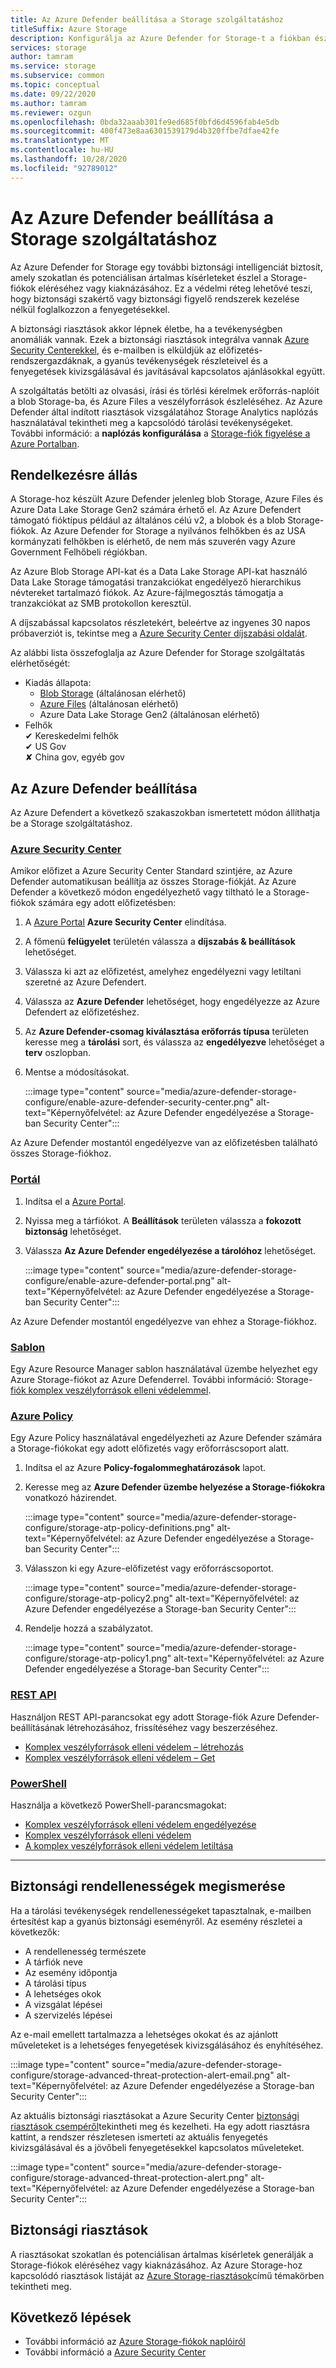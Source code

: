 ```yaml
---
title: Az Azure Defender beállítása a Storage szolgáltatáshoz
titleSuffix: Azure Storage
description: Konfigurálja az Azure Defender for Storage-t a fiókban észlelt rendellenességek észlelése érdekében, és értesítse a fiókjához való hozzáférésre potenciálisan ártalmas kísérleteket.
services: storage
author: tamram
ms.service: storage
ms.subservice: common
ms.topic: conceptual
ms.date: 09/22/2020
ms.author: tamram
ms.reviewer: ozgun
ms.openlocfilehash: 0bda32aaab301fe9ed685f0bfd6d4596fab4e5db
ms.sourcegitcommit: 400f473e8aa6301539179d4b320ffbe7dfae42fe
ms.translationtype: MT
ms.contentlocale: hu-HU
ms.lasthandoff: 10/28/2020
ms.locfileid: "92789012"
---
```

# <a name="configure-azure-defender-for-storage"></a>Az Azure Defender beállítása a Storage szolgáltatáshoz

Az Azure Defender for Storage egy további biztonsági intelligenciát biztosít, amely szokatlan és potenciálisan ártalmas kísérleteket észlel a Storage-fiókok eléréséhez vagy kiaknázásához. Ez a védelmi réteg lehetővé teszi, hogy biztonsági szakértő vagy biztonsági figyelő rendszerek kezelése nélkül foglalkozzon a fenyegetésekkel.

A biztonsági riasztások akkor lépnek életbe, ha a tevékenységben anomáliák vannak. Ezek a biztonsági riasztások integrálva vannak [Azure Security Centerekkel](https://azure.microsoft.com/services/security-center/), és e-mailben is elküldjük az előfizetés-rendszergazdáknak, a gyanús tevékenységek részleteivel és a fenyegetések kivizsgálásával és javításával kapcsolatos ajánlásokkal együtt.

A szolgáltatás betölti az olvasási, írási és törlési kérelmek erőforrás-naplóit a blob Storage-ba, és Azure Files a veszélyforrások észleléséhez. Az Azure Defender által indított riasztások vizsgálatához Storage Analytics naplózás használatával tekintheti meg a kapcsolódó tárolási tevékenységeket. További információ: a **naplózás konfigurálása** a [Storage-fiók figyelése a Azure Portalban](storage-monitor-storage-account.md#configure-logging).

## <a name="availability"></a>Rendelkezésre állás

A Storage-hoz készült Azure Defender jelenleg blob Storage, Azure Files és Azure Data Lake Storage Gen2 számára érhető el. Az Azure Defendert támogató fióktípus például az általános célú v2, a blobok és a blob Storage-fiókok. Az Azure Defender for Storage a nyilvános felhőkben és az USA kormányzati felhőkben is elérhető, de nem más szuverén vagy Azure Government Felhőbeli régiókban.

Az Azure Blob Storage API-kat és a Data Lake Storage API-kat használó Data Lake Storage támogatási tranzakciókat engedélyező hierarchikus névtereket tartalmazó fiókok. Az Azure-fájlmegosztás támogatja a tranzakciókat az SMB protokollon keresztül.

A díjszabással kapcsolatos részletekért, beleértve az ingyenes 30 napos próbaverziót is, tekintse meg a [Azure Security Center díjszabási oldalát](https://azure.microsoft.com/pricing/details/security-center/).

Az alábbi lista összefoglalja az Azure Defender for Storage szolgáltatás elérhetőségét:

- Kiadás állapota:
  - [Blob Storage](https://azure.microsoft.com/services/storage/blobs/) (általánosan elérhető)
  - [Azure Files](../files/storage-files-introduction.md) (általánosan elérhető)
  - Azure Data Lake Storage Gen2 (általánosan elérhető)
- Felhők<br>
    ✔ Kereskedelmi felhők<br>
    ✔ US Gov<br>
    ✘ China gov, egyéb gov

## <a name="set-up-azure-defender"></a>Az Azure Defender beállítása

Az Azure Defendert a következő szakaszokban ismertetett módon állíthatja be a Storage szolgáltatáshoz.

### <a name="azure-security-center"></a>[Azure Security Center](#tab/azure-security-center)

Amikor előfizet a Azure Security Center Standard szintjére, az Azure Defender automatikusan beállítja az összes Storage-fiókját. Az Azure Defender a következő módon engedélyezhető vagy tiltható le a Storage-fiókok számára egy adott előfizetésben:

1. A [Azure Portal](https://portal.azure.com) **Azure Security Center** elindítása.
1. A főmenü **felügyelet** területén válassza a **díjszabás & beállítások** lehetőséget.
1. Válassza ki azt az előfizetést, amelyhez engedélyezni vagy letiltani szeretné az Azure Defendert.
1. Válassza az **Azure Defender** lehetőséget, hogy engedélyezze az Azure Defendert az előfizetéshez.
1. Az **Azure Defender-csomag kiválasztása erőforrás típusa** területen keresse meg a **tárolási** sort, és válassza az **engedélyezve** lehetőséget a **terv** oszlopban.
1. Mentse a módosításokat.

    :::image type="content" source="media/azure-defender-storage-configure/enable-azure-defender-security-center.png" alt-text="Képernyőfelvétel: az Azure Defender engedélyezése a Storage-ban Security Center":::

Az Azure Defender mostantól engedélyezve van az előfizetésben található összes Storage-fiókhoz.

### <a name="portal"></a>[Portál](#tab/azure-portal)

1. Indítsa el a [Azure Portal](https://portal.azure.com/).
1. Nyissa meg a tárfiókot. A **Beállítások** területen válassza a **fokozott biztonság** lehetőséget.
1. Válassza **Az Azure Defender engedélyezése a tárolóhoz** lehetőséget.

    :::image type="content" source="media/azure-defender-storage-configure/enable-azure-defender-portal.png" alt-text="Képernyőfelvétel: az Azure Defender engedélyezése a Storage-ban Security Center":::

Az Azure Defender mostantól engedélyezve van ehhez a Storage-fiókhoz.

### <a name="template"></a>[Sablon](#tab/template)

Egy Azure Resource Manager sablon használatával üzembe helyezhet egy Azure Storage-fiókot az Azure Defenderrel. További információ: Storage- [fiók komplex veszélyforrások elleni védelemmel](https://azure.microsoft.com/resources/templates/201-storage-advanced-threat-protection-create/).

### <a name="azure-policy"></a>[Azure Policy](#tab/azure-policy)

Egy Azure Policy használatával engedélyezheti az Azure Defender számára a Storage-fiókokat egy adott előfizetés vagy erőforráscsoport alatt.

1. Indítsa el az Azure **Policy-fogalommeghatározások** lapot.
1. Keresse meg az **Azure Defender üzembe helyezése a Storage-fiókokra** vonatkozó házirendet.

    :::image type="content" source="media/azure-defender-storage-configure/storage-atp-policy-definitions.png" alt-text="Képernyőfelvétel: az Azure Defender engedélyezése a Storage-ban Security Center":::

1. Válasszon ki egy Azure-előfizetést vagy erőforráscsoportot.

    :::image type="content" source="media/azure-defender-storage-configure/storage-atp-policy2.png" alt-text="Képernyőfelvétel: az Azure Defender engedélyezése a Storage-ban Security Center":::

1. Rendelje hozzá a szabályzatot.

    :::image type="content" source="media/azure-defender-storage-configure/storage-atp-policy1.png" alt-text="Képernyőfelvétel: az Azure Defender engedélyezése a Storage-ban Security Center":::

### <a name="rest-api"></a>[REST API](#tab/rest-api)

Használjon REST API-parancsokat egy adott Storage-fiók Azure Defender-beállításának létrehozásához, frissítéséhez vagy beszerzéséhez.

- [Komplex veszélyforrások elleni védelem – létrehozás](/rest/api/securitycenter/advancedthreatprotection/create)
- [Komplex veszélyforrások elleni védelem – Get](/rest/api/securitycenter/advancedthreatprotection/get)

### <a name="powershell"></a>[PowerShell](#tab/azure-powershell)

Használja a következő PowerShell-parancsmagokat:

- [Komplex veszélyforrások elleni védelem engedélyezése](/powershell/module/az.security/enable-azsecurityadvancedthreatprotection)
- [Komplex veszélyforrások elleni védelem](/powershell/module/az.security/get-azsecurityadvancedthreatprotection)
- [A komplex veszélyforrások elleni védelem letiltása](/powershell/module/az.security/disable-azsecurityadvancedthreatprotection)

---

## <a name="explore-security-anomalies"></a>Biztonsági rendellenességek megismerése

Ha a tárolási tevékenységek rendellenességeket tapasztalnak, e-mailben értesítést kap a gyanús biztonsági eseményről. Az esemény részletei a következők:

- A rendellenesség természete
- A tárfiók neve
- Az esemény időpontja
- A tárolási típus
- A lehetséges okok
- A vizsgálat lépései
- A szervizelés lépései

Az e-mail emellett tartalmazza a lehetséges okokat és az ajánlott műveleteket is a lehetséges fenyegetések kivizsgálásához és enyhítéséhez.

:::image type="content" source="media/azure-defender-storage-configure/storage-advanced-threat-protection-alert-email.png" alt-text="Képernyőfelvétel: az Azure Defender engedélyezése a Storage-ban Security Center":::

Az aktuális biztonsági riasztásokat a Azure Security Center [biztonsági riasztások csempéről](../../security-center/security-center-managing-and-responding-alerts.md)tekintheti meg és kezelheti. Ha egy adott riasztásra kattint, a rendszer részletesen ismerteti az aktuális fenyegetés kivizsgálásával és a jövőbeli fenyegetésekkel kapcsolatos műveleteket.

:::image type="content" source="media/azure-defender-storage-configure/storage-advanced-threat-protection-alert.png" alt-text="Képernyőfelvétel: az Azure Defender engedélyezése a Storage-ban Security Center":::

## <a name="security-alerts"></a>Biztonsági riasztások

A riasztásokat szokatlan és potenciálisan ártalmas kísérletek generálják a Storage-fiókok eléréséhez vagy kiaknázásához. Az Azure Storage-hoz kapcsolódó riasztások listáját az [Azure Storage-riasztások](../../security-center/alerts-reference.md#alerts-azurestorage)című témakörben tekintheti meg.

## <a name="next-steps"></a>Következő lépések

- További információ az [Azure Storage-fiókok naplóiról](/rest/api/storageservices/About-Storage-Analytics-Logging)
- További információ a [Azure Security Center](../../security-center/security-center-introduction.md)